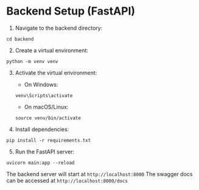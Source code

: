 # Backend Setup (FastAPI)

1. Navigate to the backend directory:
```
cd backend
```

2. Create a virtual environment:
```
python -m venv venv
```

3. Activate the virtual environment:
   - On Windows:
   ```
   venv\Scripts\activate
   ```
   - On macOS/Linux:
   ```
   source venv/bin/activate
   ```

4. Install dependencies:
```
pip install -r requirements.txt
```

5. Run the FastAPI server:
```
uvicorn main:app --reload
```

The backend server will start at `http://localhost:8000`
The swagger docs can be accessed at `http://localhost:8000/docs`